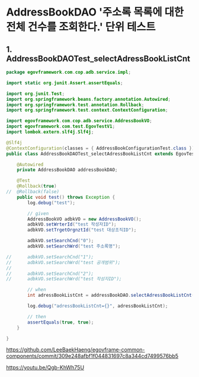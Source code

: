 # AddressBookDAO '주소록 목록에 대한 전체 건수를 조회한다.' 단위 테스트

## 1. AddressBookDAOTest_selectAdressBookListCnt

```java
package egovframework.com.cop.adb.service.impl;

import static org.junit.Assert.assertEquals;

import org.junit.Test;
import org.springframework.beans.factory.annotation.Autowired;
import org.springframework.test.annotation.Rollback;
import org.springframework.test.context.ContextConfiguration;

import egovframework.com.cop.adb.service.AddressBookVO;
import egovframework.com.test.EgovTestV1;
import lombok.extern.slf4j.Slf4j;

@Slf4j
@ContextConfiguration(classes = { AddressBookConfigurationTest.class })
public class AddressBookDAOTest_selectAdressBookListCnt extends EgovTestV1 {

	@Autowired
	private AddressBookDAO addressBookDAO;

	@Test
	@Rollback(true)
//	@Rollback(false)
	public void test() throws Exception {
		log.debug("test");

		// given
		AddressBookVO adbkVO = new AddressBookVO();
		adbkVO.setWrterId("test 작성자ID");
		adbkVO.setTrgetOrgnztId("test 대상조직ID");

		adbkVO.setSearchCnd("0");
		adbkVO.setSearchWrd("test 주소록명");

//		adbkVO.setSearchCnd("1");
//		adbkVO.setSearchWrd("test 공개범위");
//		
//		adbkVO.setSearchCnd("2");
//		adbkVO.setSearchWrd("test 작성자ID");

		// when
		int adressBookListCnt = addressBookDAO.selectAdressBookListCnt(adbkVO);

		log.debug("adressBookListCnt={}", adressBookListCnt);

		// then
		assertEquals(true, true);
	}

}
```

<https://github.com/LeeBaekHaeng/egovframe-common-components/commit/309e248afbf1f044831697c8a344cd7499576bb5>

<https://youtu.be/Qgb-KhWh75U>
